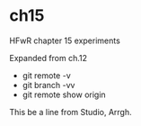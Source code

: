 # ch15
HFwR chapter 15 experiments

Expanded from ch.12

- git remote -v
- git branch -vv
- git remote show origin

This be a line from Studio, Arrgh.
